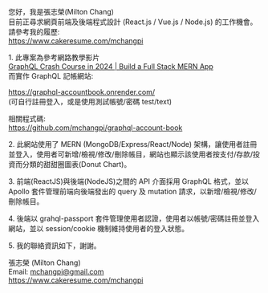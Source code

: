 您好，我是張志榮(Milton Chang)  
目前正尋求網頁前端及後端程式設計 (React.js / Vue.js / Node.js) 的工作機會。  
請參考我的履歷:  
https://www.cakeresume.com/mchangpi

1\. 此專案為參考網路教學影片  
<a href="https://www.youtube.com/watch?v=Vr-QHtbmd38" target="_blank">GraphQL Crash Course in 2024 | Build a Full Stack MERN App</a>  
而實作 GraphQL 記帳網站:

https://graphql-accountbook.onrender.com/  
(可自行註冊登入，或是使用測試帳號/密碼 test/text)

相關程式碼:  
https://github.com/mchangpi/graphql-account-book

2\. 此網站使用了 MERN (MongoDB/Express/React/Node) 架構，讓使用者註冊並登入，使用者可新增/檢視/修改/刪除帳目，網站也顯示該使用者按支付/存款/投資而分類的甜甜圈圖表(Donut Chart)。

3\. 前端(ReactJS)與後端(NodeJS)之間的 API 介面採用 GraphQL 格式，並以 Apollo 套件管理前端向後端發出的 query 及 mutation 請求，以新增/檢視/修改/刪除帳目。

4\. 後端以 grahql-passport 套件管理使用者認證，使用者以帳號/密碼註冊並登入網站，並以 session/cookie 機制維持使用者的登入狀態。

5\. 我的聯絡資訊如下，謝謝。

張志榮 (Milton Chang)  
Email: mchangpi@gmail.com  
https://www.cakeresume.com/mchangpi
